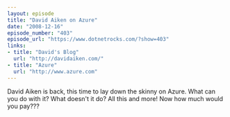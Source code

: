```yaml
---
layout: episode
title: "David Aiken on Azure"
date: "2008-12-16"
episode_number: "403"
episode_url: "https://www.dotnetrocks.com/?show=403"
links:
- title: "David's Blog"
  url: "http://davidaiken.com/"
- title: "Azure"
  url: "http://www.azure.com"
---
```


David Aiken is back, this time to lay down the skinny on Azure. What can you do with it? What doesn't it do? All this and more! Now how much would you pay???
